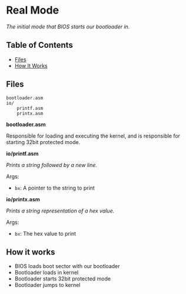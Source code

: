 # Real Mode

*The initial mode that BIOS starts our bootloader in.*

## Table of Contents

- [Files](#files)
- [How It Works](#how-it-works)

## Files
```
bootloader.asm
io/
    printf.asm
    printx.asm
```

**bootloader.asm**

Responsible for loading and executing the kernel, and is responsible for starting 32bit protected mode.

**io/printf.asm**

*Prints a string followed by a new line.*

Args:
-   `bx`: A pointer to the string to print

**io/printx.asm**

*Prints a string representation of a hex value.*

Args:
-   `bx`: The hex value to print

## How it works

- BIOS loads boot sector with our bootloader
- Bootloader loads in kernel
- Bootloader starts 32bit protected mode
- Bootloader jumps to kernel